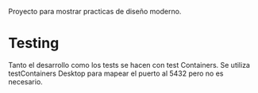 Proyecto para mostrar practicas de diseño moderno.


# Testing
Tanto el desarrollo como los tests se hacen con test Containers.
Se utiliza testContainers Desktop para mapear el puerto al 5432 pero no es necesario.